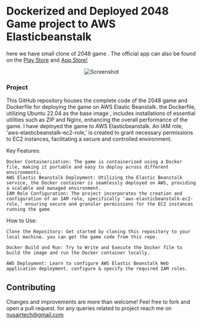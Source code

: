 #  Dockerized and Deployed 2048 Game project to AWS Elasticbeanstalk

here we have small clone of 2048 game . The official app can also be found on the [Play Store](https://play.google.com/store/apps/details?id=com.gabrielecirulli.app2048) and [App Store!](https://itunes.apple.com/us/app/2048-by-gabriele-cirulli/id868076805)

<p align="center">
  <img src="https://cloud.githubusercontent.com/assets/1175750/8614312/280e5dc2-26f1-11e5-9f1f-5891c3ca8b26.png" alt="Screenshot"/>
</p>

### Project 

 This GitHub repository houses the complete code of the 2048 game and Dockerfile for deploying the game on AWS Elastic Beanstalk. the Dockerfile, utilizing Ubuntu 22.04 as the base image , includes installations of essential utilities such as ZIP and Nginx, enhancing the overall performance of the game. I have deployed the game to AWS Elasticbeanstalk. An IAM role, 'aws-elasticbeanstalk-ec2-role,' is created to grant necessary permissions to EC2 instances, facilitating a secure and controlled environment.

 Key Features:

    Docker Containerization: The game is containerized using a Docker file, making it portable and easy to deploy across different environments.
    AWS Elastic Beanstalk Deployment: Utilizing the Elastic Beanstalk service, the Docker container is seamlessly deployed on AWS, providing a scalable and managed environment.
    IAM Role Configuration: The project incorporates the creation and configuration of an IAM role, specifically 'aws-elasticbeanstalk-ec2-role,' ensuring secure and granular permissions for the EC2 instances running the game

How to Use:

    Clone the Repository: Get started by cloning this repository to your local machine. you can get the game code from this repo.

    Docker Build and Run: Try to Write and Execute the Docker file to build the image and run the Docker container locally.

    AWS Deployment: Learn to configure AWS Elastic Beanstalk Web application deployment. configure & specify the required IAM roles.

## Contributing
Changes and improvements are more than welcome! Feel free to fork and open a pull request.
for any queries related to project reach me on nusairtech@gmail.com

